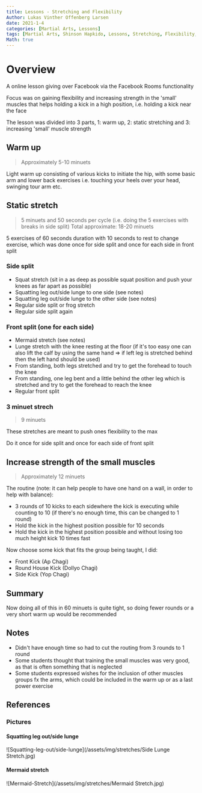 ```yaml
---
title: Lessons - Stretching and Flexibility
Author: Lukas Vinther Offenberg Larsen
date: 2021-1-4
categories: [Martial Arts, Lessons]
tags: [Martial Arts, Shinson Hapkido, Lessons, Stretching, Flexibility, Strength, Kicks]
Math: true
---
```


# Overview

A online lesson giving over Facebook via the Facebook Rooms functionality

Focus was on gaining flexibility and increasing strength in the 'small' muscles that helps holding a kick in a high position, i.e. holding a kick near the face

The lesson was divided into 3 parts, 1: warm up, 2: static stretching and 3: increasing 'small' muscle strength

## Warm up

> Approximately 5-10 minuets

Light warm up consisting of various kicks to initiate the hip, with some basic arm and lower back exercises i.e. touching your heels over your head, swinging tour arm etc.

## Static stretch

> 5 minuets and 50 seconds per cycle (i.e. doing the 5 exercises with breaks in side split)
> Total approximate: 18-20 minuets

5 exercises of 60 seconds duration with 10 seconds to rest to change exercise, which was done once for side split and once for each side in front split

### Side split

- Squat stretch (sit in a as deep as possible squat position and push your knees as far apart as possible)
- Squatting leg out/side lunge to one side (see notes)
- Squatting leg out/side lunge to the other side (see notes)
- Regular side split or frog stretch
- Regular side split again

### Front split (one for each side)

- Mermaid stretch (see notes)
- Lunge stretch with the knee resting at the floor (if it's too easy one can also lift the calf by using the same hand => if left leg is stretched behind then the left hand should be used)
- From standing, both legs stretched and try to get the forehead to touch the knee
- From standing, one leg bent and a little behind the other leg which is stretched and try to get the forehead to reach the knee
- Regular front split

### 3 minuet strech

> 9 minuets

These stretches are meant to push ones flexibility to the max

Do it once for side split and once for each side of front split

## Increase strength of the small muscles

> Approximately 12 minuets

The routine (note: it can help people to have one hand on a wall, in order to help with balance):

- 3 rounds of 10 kicks to each sidewhere the kick is executing while counting to 10 (if there's no enough time, this can be changed to 1 round)
- Hold the kick in the highest position possible for 10 seconds
- Hold the kick in the highest position possible and without losing too much height kick 10 times fast

Now choose some kick that fits the group being taught, I did:

- Front Kick (Ap Chagi)
- Round House Kick (Dollyo Chagi)
- Side Kick (Yop Chagi)

## Summary

Now doing all of this in 60 minuets is quite tight, so doing fewer rounds or a very short warm up would be recommended

## Notes

- Didn't have enough time so had to cut the routing from 3 rounds to 1 round
- Some students thought that training the small muscles was very good, as that is often something that is neglected
- Some students expressed wishes for the inclusion of other muscles groups fx the arms, which could be included in the warm up or as a last power exercise

## References

### Pictures

#### Squatting leg out/side lunge

![Squatting-leg-out/side-lunge](/assets/img/stretches/Side Lunge Stretch.jpg)

#### Mermaid stretch

![Mermaid-Stretch](/assets/img/stretches/Mermaid Stretch.jpg)